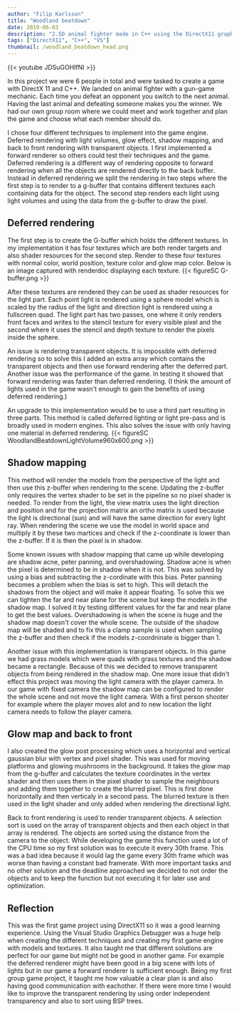 ```yaml
---
author: "Filip Karlsson"
title: "Woodland beatdown"
date: 2019-06-03
description: "2.5D animal fighter made in C++ using the DirectX11 graphics API where I made a deferred renderer with volume lights and more"
tags: ["DirectX11", "C++", "VS"]
thumbnail: /woodland_beatdown_head.png
---
```


{{< youtube JDSuGOHlfNI >}}

In this project we were 6 people in total and were tasked to create a game with DirectX 11 and C++. We landed on animal fighter with a gun-game mechanic. Each time you defeat an opponent you switch to the next animal. Having the last animal and defeating someone makes you the winner. We had our own group room where we could meet and work together and plan the game and choose what each member should do.

I chose four different techniques to implement into the game engine. Deferred rendering with light volumes, glow effect, shadow mapping, and back to front rendering with transparent objects. I first implemented a forward renderer so others could test their techniques and the game. Deferred rendering is a different way of rendering opposite to forward rendering when all the objects are rendered directly to the back buffer. Instead in deferred rendering we split the rendering in two steps where the first step is to render to a g-buffer that contains different textures each containing data for the object. The second step renders each light using light volumes and using the data from the g-buffer to draw the pixel.

## Deferred rendering
The first step is to create the G-buffer which holds the different textures. In my implementation it has four textures which are both render targets and also shader resources for the second step. Render to these four textures with normal color, world position, texture color and glow map color. Below is an image captured with renderdoc displaying each texture.
{{< figureSC G-buffer.png >}}

After these textures are rendered they can be used as shader resources for the light part. Each point light is rendered using a sphere model which is scaled by the radius of the light and direction light is rendered using a fullscreen quad. The light part has two passes, one where it only renders front faces and writes to the stencil texture for every visible pixel and the second where it uses the stencil and depth texture to render the pixels inside the sphere.

An issue is rendering transparent objects. It is impossible with deferred rendering so to solve this I added an extra array which contains the transparent objects and then use forward rendering after the deferred part. Another issue was the performance of the game. In testing it showed that forward rendering was faster than deferred rendering. (I think the amount of lights used in the game wasn't enough to gain the benefits of using deferred rendering.)

An upgrade to this implementation would be to use a third part resulting in three parts. This method is called deferred lighting or light pre-pass and is broadly used in modern engines. This also solves the issue with only having one material in deferred rendering.
{{< figureSC WoodlandBeatdownLightVolume960x600.png >}}
## Shadow mapping
This method will render the models from the perspective of the light and then use this z-buffer when rendering to the scene. Updating the z-buffer only requires the vertex shader to be set in the pipeline so no pixel shader is needed. To render from the light, the view matrix uses the light direction and position and for the projection matrix an ortho matrix is used because the light is directional (sun) and will have the same direction for every light ray. When rendering the scene we use the model in world space and multiply it by these two martices and check if the z-coordinate is lower than the z-buffer. If it is then the pixel is in shadow.

Some known issues with shadow mapping that came up while developing are shadow acne, peter panning, and overshadowing. Shadow acne is when the pixel is determined to be in shadow when it is not. This was solved by using a bias and subtracting the z-cordinate with this bias. Peter panning becomes a problem when the bias is set to high. This will detach the shadows from the object and will make it appear floating. To solve this we can tighten the far and near plane for the scene but keep the models in the shadow map. I solved it by testing different values for the far and near plane to get the best values. Overshadowing is when the scene is huge and the shadow map doesn't cover the whole scene. The outside of the shadow map will be shaded and to fix this a clamp sample is used when sampling the z-buffer and then check if the models z-coordninate is bigger than 1.

Another issue with this implementation is transparent objects. In this game we had grass models which were quads with grass textures and the shadow became a rectangle. Because of this we decided to remove transparent objects from being rendered in the shadow map. One more issue that didn't effect this project was moving the light camera with the player camera. In our game with fixed camera the shadow map can be configured to render the whole scene and not move the light camera. With a first person shooter for example where the player moves alot and to new location the light camera needs to follow the player camera.


## Glow map and back to front
I also created the glow post processing which uses a horizontal and vertical gaussian blur with vertex and pixel shader. This was used for moving platforms and glowing mushrooms in the background. It takes the glow map from the g-buffer and calculates the texture coordinates in the vertex shader and then uses them in the pixel shader to sample the neighbours and adding them together to create the blurred pixel. This is first done horizontally and then verticaly in a second pass. The blurred texture is then used in the light shader and only added when rendering the directional light.

Back to front rendering is used to render transparent objects. A selection sort is used on the array of transparent objects and then each object in that array is rendered. The objects are sorted using the distance from the camera to the object. While developing the game this function used a lot of the CPU time so my first solution was to execute it every 30th frame. This was a bad idea because it would lag the game every 30th frame which was worse than having a constant bad framerate. With more important tasks and no other solution and the deadline approached we decided to not order the objects and to keep the function but not executing it for later use and optimization.
## Reflection
This was the first game project using DirectX11 so it was a good learning experience. Using the Visual Studio Graphics Debugger was a huge help when creating the different techniques and creating my first game engine with models and textures. It also taught me that different solutions are perfect for our game but might not be good in another game. For example the deferred renderer might have been good in a big scene with lots of lights but in our game a forward renderer is sufficient enough. Being my first group game project, it taught me how valuable a clear plan is and also having good communication with eachother. If there were more time I would like to improve the transparent rendering by using order independent transparency and also to sort using BSP trees.
